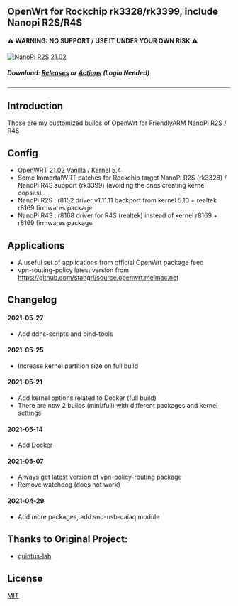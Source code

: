 ## OpenWrt for Rockchip rk3328/rk3399, include Nanopi R2S/R4S
#### ⚠ WARNING: NO SUPPORT / USE IT UNDER YOUR OWN RISK  ⚠ 
[![NanoPi R2S 21.02](https://github.com/anaelorlinski/OpenWrt-NanoPi-R2S-R4S-Builds/actions/workflows/NanoPi-r2s-21.02.yml/badge.svg)](https://github.com/anaelorlinski/OpenWrt-NanoPi-R2S-R4S-Builds/actions/workflows/NanoPi-r2s-21.02.yml)

##### Download: [Releases](https://github.com/anaelorlinski/OpenWrt-NanoPi-R2S-R4S-Builds/releases) or [Actions](https://github.com/anaelorlinski/OpenWrt-NanoPi-R2S-R4S-Builds/actions) \(Login Needed\)
- - -
## Introduction
Those are my customized builds of OpenWrt for FriendlyARM NanoPi R2S / R4S

## Config
- OpenWRT 21.02 Vanilla / Kernel 5.4
- Some ImmortalWRT patches for Rockchip target NanoPi R2S (rk3328) / NanoPi R4S support (rk3399) (avoiding the ones creating kernel oopses)
- NanoPi R2S : r8152 driver v1.11.11 backport from kernel 5.10 + realtek r8169 firmwares package
- NanoPi R4S : r8168 driver for R4S (realtek) instead of kernel r8169 + r8169 firmwares package

## Applications
- A useful set of applications from official OpenWrt package feed
- vpn-routing-policy latest version from https://github.com/stangri/source.openwrt.melmac.net

## Changelog

#### 2021-05-27
- Add ddns-scripts and bind-tools
#### 2021-05-25
- Increase kernel partition size on full build
#### 2021-05-21
- Add kernel options related to Docker (full build)
- There are now 2 builds (mini/full) with different packages and kernel settings
#### 2021-05-14
- Add Docker
#### 2021-05-07
- Always get latest version of vpn-policy-routing package
- Remove watchdog (does not work) 
#### 2021-04-29
- Add more packages, add snd-usb-caiaq module

## Thanks to Original Project:
- [quintus-lab](https://github.com/quintus-lab/OpenWRT-Rockchip)

## License
[MIT](https://github.com/anaelorlinski/OpenWRT-Rockchip/blob/master/LICENSE)

